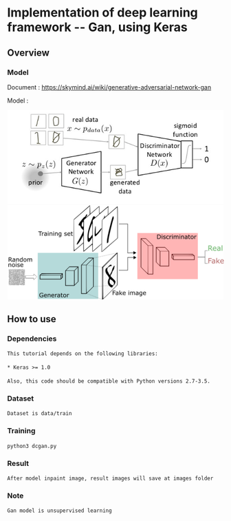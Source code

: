 # Implementation of deep learning framework -- Gan, using Keras
## Overview
### Model
Document : https://skymind.ai/wiki/generative-adversarial-network-gan
            
Model :

![gan/g1.jpg](gan/g1.jpg)
![gan/GANs.png](gan/GANs.png)


## How to use

### Dependencies

    This tutorial depends on the following libraries:

    * Keras >= 1.0

    Also, this code should be compatible with Python versions 2.7-3.5.
    
### Dataset 

    Dataset is data/train

### Training

    python3 dcgan.py
    

### Result

    After model inpaint image, result images will save at images folder

### Note
    Gan model is unsupervised learning 

